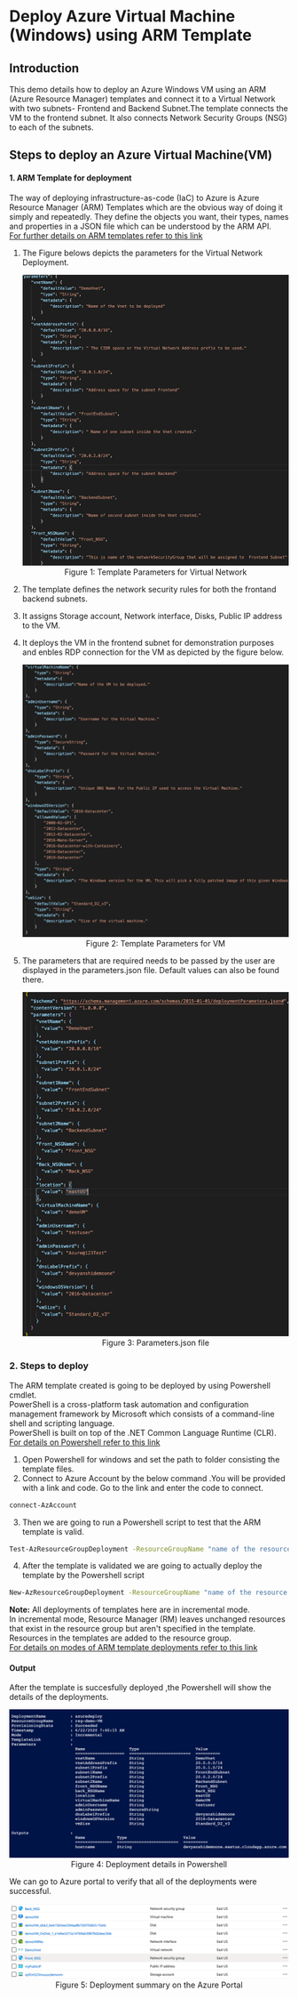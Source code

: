 #  Deploy Azure Virtual Machine (Windows) using ARM Template

## Introduction
This demo details how to deploy an Azure Windows VM using an ARM (Azure Resource Manager) templates and connect it to a Virtual Network with two subnets- Frontend and Backend Subnet.The template connects the VM to the frontend subnet. It also connects Network Security Groups (NSG) to each of the subnets. 
                    
## Steps to deploy an Azure Virtual Machine(VM)

#### 1. ARM Template for deployment

The way of  deploying infrastructure-as-code (IaC) to Azure is Azure Resource Manager (ARM) Templates which are the obvious way of doing it simply and repeatedly. They define the objects you want, their types, names and properties in a JSON file which can be understood by the ARM API.<br/> 
[ For further details  on ARM templates refer to this link ]( https://docs.microsoft.com/en-us/azure/azure-resource-manager/templates/overview)


1. The Figure belows depicts the parameters for the Virtual Network Deployment.
                <p align="center">
                <img src="./figures/3.png">
                Figure 1: Template Parameters for Virtual Network
                <br />
                </p>
 
2. The template defines the network security rules for both the frontand backend subnets.<br/>
3. It assigns Storage account, Network interface, Disks, Public IP address to the VM.<br/>
4. It deploys the VM in the frontend subnet for demonstration purposes and enbles RDP connection for the VM as depicted by the figure below.<br/>
                <p align="center">
                <img src="./figures/4.png">
                Figure 2: Template Parameters for VM
                <br />
                </p>
5. The parameters that are required needs to be passed by the user are displayed in the parameters.json file. Default values can also be found there.<br/>
               <p align="center">
                <img src="./figures/5.png">
                Figure 3: Parameters.json file 
                <br />
                </p>

      
### 2. Steps to deploy
 The ARM template created is going to be deployed by using Powershell cmdlet. <br/>
 PowerShell is a cross-platform task automation and configuration management framework by Microsoft which consists  of a command-line shell and scripting language. <br/>
 PowerShell is built on top of the .NET Common Language Runtime (CLR).<br/>
 [For details on Powershell refer to this link](https://docs.microsoft.com/en-us/powershell/scripting/overview?view=powershell-7)

 1. Open Powershell for windows and set the path to folder consisting the template files.
 2. Connect to Azure Account by the below command .You will be provided with a link and code. Go to the link and enter the code to connect.<br/>
 ```bash 
 connect-AzAccount
 ```
 
 3. Then we are going to run a Powershell  script to test that the ARM template is valid.
 ``` bash
 Test-AzResourceGroupDeployment -ResourceGroupName "name of the resource group" -TemplateFile "yourtemplatefilename".json -Mode incremental -TemplateParameterFile "yourparametersfilename".json
```
4. After the template is validated we are going to actually deploy the template by the Powershell script
```bash 
New-AzResourceGroupDeployment -ResourceGroupName "name of the resource group" -TemplateFile "yourtemplatefilename".json -Mode incremental -TemplateParameterFile "yourparametersfilename".json
```

 <b>Note:</b> All deployments of templates here are in incremental mode.<br/>
In incremental mode, Resource Manager (RM) leaves unchanged resources that exist in the resource group but aren't specified in the template. Resources in the templates are added to the resource group.<br/>
[For details on modes of ARM template deployments refer to this link](https://docs.microsoft.com/en-us/azure/azure-resource-manager/templates/deployment-modes)

#### Output
After the template is succesfully deployed ,the Powershell will show the details of the deployments.<br/>
<p align="center">
<img src="./figures/1.png">
Figure 4: Deployment details in Powershell
<br />
</p>
We can go to Azure portal to verify that all of the deployments were successful.

<p align="center">
<img src="./figures/2.png">
Figure 5: Deployment summary on the Azure Portal
<br />
</p>


